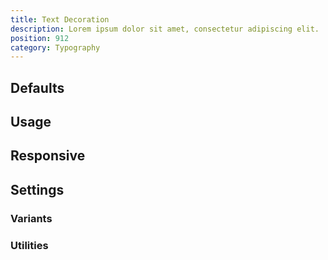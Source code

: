 ```yaml
---
title: Text Decoration
description: Lorem ipsum dolor sit amet, consectetur adipiscing elit.
position: 912
category: Typography
---
```


## Defaults

<TableGenerateCommon
  :rules="{
    'underline': ['text-decoration: underline;'],
    'line-through': ['text-decoration: line-through;'],
    'no-underline': ['text-decoration: none;'],
}"></TableGenerateCommon>

## Usage

## Responsive

## Settings

### Variants

### Utilities
